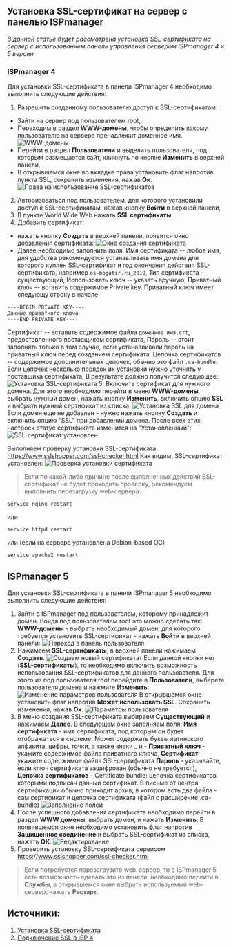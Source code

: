 ## Установка SSL-сертификат на сервер с панелью ISPmanager
*В данной статье будет рассмотрена установка SSL-сертификата на сервер с использованием панели управления сервером ISPmanager 4 и 5 версии*
### ISPmanager 4
Для установки SSL-сертификата в панели ISPmanager 4 необходимо выполнить следующие действия:
1. Разрешить созданному пользователю доступ к SSL-сертификатам:
 - Зайти на сервер под пользователем root,
 - Переходим в раздел **WWW-домены**, чтобы определить какому пользователю на сервере пренадлежит доменное имя.
![WWW-домены](ssl-www.png)
 - Перейти в раздел **Пользователи** и выделить пользователя, под которым размещается сайт, кликнуть по кнопке **Изменить** в верхней панели,
 - В открывшемся окне во вкладке права установить флаг напротив пункта SSL, сохранить изменения, нажав **Ок**.
![Права на использование SSL-сертификатов](priv-ssl.png)
2. Авторизоваться под пользователем, для которого установили доступ к SSL-сертификатам, нажав кнопку **Войти** в верхней панели,
3. В пункте World Wide Web нажать **SSL сертификаты**.
4. Добавить сертификат:
 - нажать кнопку **Создать** в верхней панели, появится окно добавления сертификата:
![Окно создания сертификата](exist-cert.png)
 - Далее необходимо заполнить поля:
Имя сертификата -- любое имя, для удобства рекомендуется устанавливать имя домена для которого куплен SSL-сертификат и год окончания действия SSL-сертификата, например `os-bogatir.ru_2019`,
Тип сертификата -- существующий,
Использовать ключ -- указать вручную,
Приватный ключ -- вставить содержимое Private key. Приватный ключ имеет следующу строку в начале 
```
----BEGIN PRIVATE KEY----
Данные приватного ключа
----END PRIVATE KEY----
```
Сертификат -- вставить содержимое файла `доменное имя.crt`, предоставленного поставщиком сертификата,
Пароль -- стоит заполнять только в том случае, если устанавливали пароль на приватный ключ перед созданием сертификата.
Цепочка сертификатов -- содержимое дополнительных цепочек, обычно это файл `.ca-bundle`. Если цепочек несколько порядок их установки нужно уточнять у поставщика сертификата,
В результате должно получится следующее:
![Установка SSL-сертификата](ssl-done.png)
5. Включить сертификат для нужного домена.
Для этого необходимо перейти в меню **WWW-домены**, выбрать нужный домен, нажать кнопку **Изменить**, включить опцию **SSL** и выбрать нужный сертификат из списка:
![Установка SSL для домена](www-set-ssl.png)
Если домен еще не добавлен - нужно нажать кнопку **Создать** и включить опцию “SSL” при добавлении домена.
После всех этих настроек статус сертификата изменится на "Установленный":
![SSL-сертификат установлен](ustanovlen.png)

Выполняем проверку установки SSL-сертификата:
https://www.sslshopper.com/ssl-checker.html
Как видим, SSL-сертификат установлен:
![Проверка установки сертификата](test-ssl.png)

>Если по какой-либо причине после выполненных действий SSL-сертификат не будет проходить проверку, рекомендуем выполнить перезагрузку web-сервера:
```
service nginx restart
```
или 
```
service httpd restart
```
или (если на сервере установлена Debian-based ОС)
```
service apache2 restart
```

## ISPmanager 5
Для установки SSL-сертификата в панели ISPmanager 5 необходимо выполнить следующие действия:
1. Зайти в ISPmanager под пользователем, которому принадлежит домен. Войдя под пользователем root это можно сделать так: **WWW-домены** - выбрать необходимый домен, для которого требуется установить SSL-сертификат - нажать **Войти** в верхней панели:
![Переход в панель пользователя](mgr5-gowww.png)
2. Нажимаем **SSL-сертификаты**, в верхней панели нажимаем **Создать**.
![Создаем новый сертификатaт](mgr5-ssl-new.png)
Если данной кнопки нет (**SSL-сертификаты**), то необходимо включить возможность использования SSL-сертификатов для данного пользователя. Для этого из под пользователя root перейдите в **Пользователи**, выберете пользователя домена и нажмите **Изменить**:
![Изменение параметров пользователя](mgr5-set-users.png)
В открывшемся окне установить флаг напротив **Может использовать SSL**. Сохранить изменения, нажав **Ок**:
![Параметры пользователя](mgr5-ssl-flag.png)
3. В меню создания SSL-сертификата выбираем **Существующий** и нажимаем **Далее**. В следующем окне заполняем поля:
**Имя сертификата** - имя сертификата, под которым он будет отображаться в системе. Может содержать буквы латинского алфавита, цифры, точки, а также знаки _ и -
**Приватный ключ** - укажите содержимое файла приватного ключа,
**Сертификат** - укажите содержимое файла SSL-сертификата
**Пароль** - указывайте, если ключ сертификата зашифрован (обычно не требуется),
**Цепочка сертификатов** - Certificate bundle: цепочка сертификатов, которыми подписан данный сертификат. В письме от центра сертификации обычно приходит архив, в котором есть два файла - сам сертификат и цепочка сертификата (файл с расширение .ca-bundle)
![Заполнение полей](mgr5-ssl-done.png)
4. После успешного добавления сертификата необходимо перейти в раздел **WWW домены**, выбрать домен, и нажать **Изменить**. В появившемся окне необходимо установить флаг напротив **Защищенное соединение** и выбрать SSL-сертификат из списка, нажать **ОК**:
![Редактирование](mgr5-edit-domain.png)
5. Проверить установку SSL-сертификата сервисом https://www.sslshopper.com/ssl-checker.html
>Если потребуется перезагрузитб web-сервер, то в ISPmanager 5 есть возможность сделать это из панели: необходимо перейти в **Службы**, в открывшемся окне выбрать используемый web-сервер, нажать **Рестарт**.

## Источники:
1. [Установка SSL-сертификата](https://doc.ispsystem.ru/index.php/%D0%A3%D1%81%D1%82%D0%B0%D0%BD%D0%BE%D0%B2%D0%BA%D0%B0_SSL_%D1%81%D0%B5%D1%80%D1%82%D0%B8%D1%84%D0%B8%D0%BA%D0%B0%D1%82%D0%B0)
2. [Подключение SSL в ISP 4](https://www.ukraine.com.ua/faq/podklyuchenie-ssl-v-isp-4.html#!37)